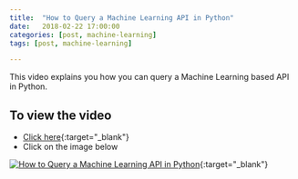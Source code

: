 ```yaml
---
title:  "How to Query a Machine Learning API in Python"
date:   2018-02-22 17:00:00
categories: [post, machine-learning]
tags: [post, machine-learning]

---
```


This video explains you how you can query a Machine Learning based API in Python.

## To view the video
* [Click here](https://youtu.be/cKnKwgw2Hqk){:target="_blank"}
* Click on the image below

[![How to Query a Machine Learning API in Python](http://img.youtube.com/vi/cKnKwgw2Hqk/0.jpg)](http://www.youtube.com/watch?v=cKnKwgw2Hqk){:target="_blank"}